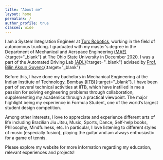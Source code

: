 ```yaml
---
title: "About me"
layout: home
permalink: /
author_profile: true
classes: wide
---
```

I am a System Integration Engineer at [Torc Robotics](https://torc.ai/), working in the field of autonomous trucking. 
I graduated with my master's degree in the Department of Mechanical and Aerspace Engineering 
[(MAE)](https://mae.osu.edu/){:target="_blank"} at The Ohio State University in December 2020. 
I was a part of the Automated Driving Lab [(ADL)](https://mekar.osu.edu/){:target="_blank"} advised by 
[Prof. Bilin Aksun Guvenc](https://mekar.osu.edu/people/aksunguvenc.1){:target="_blank"}

Before this, I have done my bachelors in Mechanical Engineering at the Indian Institute of Technology, Bombay 
[(IITB)](http://www.iitb.ac.in/){:target="_blank"}. I have been part of several technical activities at IITB, 
which have instilled in me a passion for solving engineering problems through collaboration, 
supplementing my academics through a practical viewpoint. The
major highlight being my experience in Formula Student, one of the world’s largest student design competition.

Among other interests, I love to appreciate and experience different arts of life including Brazilian Jiu Jitsu, Music, Sports, Dance, Self-help books, Philosophy, Mindfulness, etc. In particular, I love listening to different styles of music (especially fusion), playing the guitar and am always enthusiastic for a game of tennis.

Please explore my website for more information regarding my education, relevant experiences and projects!

